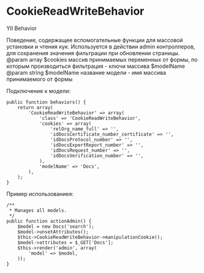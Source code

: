 CookieReadWriteBehavior
=======================

YII Behavior

Поведение, содержащее вспомогательные функции для массовой установки и чтения кук. Используется в действии admin контроллеров, для сохранения значения фильтрации при обновлении страницы.
@param array $cookies массив принимаемых переменных от формы, по которым производиться фильтрация - ключи массива $modelName
@param string $modelName название модели - имя массива принимаемого от формы


Подключение к модели:

    public function behaviors() {
        return array(
            'CookieReadWriteBehavior' => array(
                'class' => 'CookieReadWriteBehavior',
                'cookies' => array(
                    'relOrg_name_full' => '',
                    'idDocsCertificate_number_certificate' => '',
                    'idDocsProtocol_number' => '',
                    'idDocsExpertReport_number' => '',
                    'idDocsRequest_number' => '',
                    'idDocsVerification_number' => '',
                ),
                'modelName' => 'Docs',
            ),
        );
    }


Пример использованиея:

    /**
     * Manages all models.
     */
    public function actionAdmin() {
        $model = new Docs('search');
        $model->unsetAttributes();
        $this->CookieReadWriteBehavior->manipulationCookie();
        $model->attributes = $_GET['Docs'];
        $this->render('admin', array(
            'model' => $model,
        ));
    }
    
    
